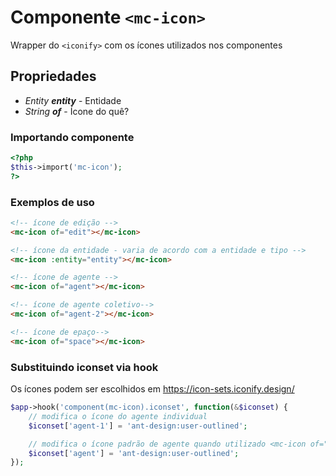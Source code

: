 # Componente `<mc-icon>`
Wrapper do `<iconify>` com os ícones utilizados nos componentes

## Propriedades
- *Entity **entity*** - Entidade
- *String **of*** - Ícone do quê?

### Importando componente
```PHP
<?php 
$this->import('mc-icon');
?>
```
### Exemplos de uso
```HTML
<!-- ícone de edição -->
<mc-icon of="edit"></mc-icon>

<!-- ícone da entidade - varia de acordo com a entidade e tipo -->
<mc-icon :entity="entity"></mc-icon>

<!-- ícone de agente -->
<mc-icon of="agent"></mc-icon>

<!-- ícone de agente coletivo-->
<mc-icon of="agent-2"></mc-icon>

<!-- ícone de epaço-->
<mc-icon of="space"></mc-icon>

```

### Substituindo iconset via hook
Os ícones podem ser escolhidos em https://icon-sets.iconify.design/

```PHP
$app->hook('component(mc-icon).iconset', function(&$iconset) {
    // modifica o ícone do agente individual
    $iconset['agent-1'] = 'ant-design:user-outlined';

    // modifica o ícone padrão de agente quando utilizado <mc-icon of="agent">
    $iconset['agent'] = 'ant-design:user-outlined';
});
```